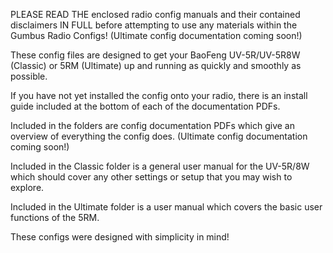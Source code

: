 PLEASE READ THE enclosed radio config manuals and their contained disclaimers IN FULL before attempting to use any materials within the Gumbus Radio Configs! (Ultimate config documentation coming soon!)

These config files are designed to get your BaoFeng UV-5R/UV-5R8W (Classic) or 5RM (Ultimate) up and running as quickly and smoothly as possible. 

If you have not yet installed the config onto your radio, there is an install guide included at the bottom of each of the documentation PDFs.

Included in the folders are config documentation PDFs which give an overview of everything the config does. (Ultimate config documentation coming soon!)

Included in the Classic folder is a general user manual for the UV-5R/8W which should cover any other settings or setup that you may wish to explore.

Included in the Ultimate folder is a user manual which covers the basic user functions of the 5RM.

These configs were designed with simplicity in mind!
